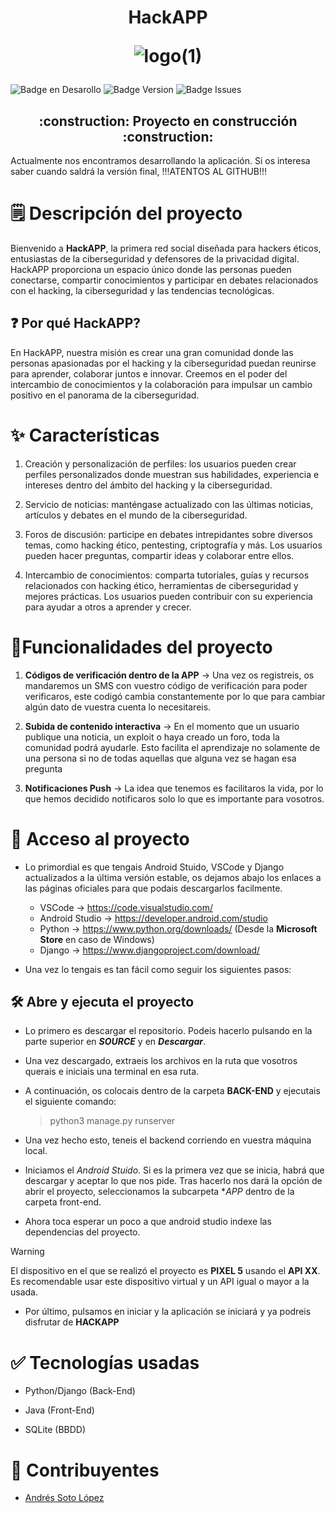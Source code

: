 <h1 align="center"> HackAPP 

![logo(1)](https://github.com/AndresSotoLopez/HackApp/assets/145338638/858283d1-2323-478e-83c7-07c537f278d8) </h1>

![Badge en Desarollo](https://img.shields.io/badge/STATUS-IN%20DEVELOPMENT-green) ![Badge Version](https://img.shields.io/badge/Version-0.1-blue) ![Badge Issues](https://img.shields.io/badge/Open_Issues-0-yellow)
<h2 align="center">
:construction: Proyecto en construcción :construction:
</h2>

Actualmente nos encontramos desarrollando la aplicación. Si os interesa saber cuando saldrá la versión final, !!!ATENTOS AL GITHUB!!!

# 🗒️ Descripción del proyecto

Bienvenido a **HackAPP**, la primera red social diseñada para hackers éticos, entusiastas de la ciberseguridad y defensores de la privacidad digital. HackAPP ​​proporciona un espacio único donde las personas pueden conectarse, compartir conocimientos y participar en debates relacionados con el hacking, la ciberseguridad y las tendencias tecnológicas.

## ❓ Por qué HackAPP?
En HackAPP, nuestra misión es crear una gran comunidad donde las personas apasionadas por el hacking y la ciberseguridad puedan reunirse para aprender, colaborar juntos e innovar. Creemos en el poder del intercambio de conocimientos y la colaboración para impulsar un cambio positivo en el panorama de la ciberseguridad.

# :sparkles: Características

1. Creación y personalización de perfiles: los usuarios pueden crear perfiles personalizados donde muestran sus habilidades, experiencia e intereses dentro del ámbito del hacking y la ciberseguridad.

2. Servicio de noticias: manténgase actualizado con las últimas noticias, artículos y debates en el mundo de la ciberseguridad.

3. Foros de discusión: participe en debates intrepidantes sobre diversos temas, como hacking ético, pentesting, criptografía y más. Los usuarios pueden hacer preguntas, compartir ideas y colaborar entre ellos.

4. Intercambio de conocimientos: comparta tutoriales, guías y recursos relacionados con hacking ético, herramientas de ciberseguridad y mejores prácticas. Los usuarios pueden contribuir con su experiencia para ayudar a otros a aprender y crecer.


# :hammer:Funcionalidades del proyecto

1. __Códigos de verificación dentro de la APP__ -> Una vez os registreis, os mandaremos un SMS con vuestro código de verificación para poder verificaros, este codigó cambia constantemente por lo que para cambiar algún dato de vuestra cuenta lo necesitareis.

2. __Subida de contenido interactiva__ -> En el momento que un usuario publique una noticia, un exploit o haya creado un foro, toda la comunidad podrá ayudarle. Esto facilita el aprendizaje no solamente de una persona si no de todas aquellas que alguna vez se hagan esa pregunta

3. __Notificaciones Push__ -> La idea que tenemos es facilitaros la vida, por lo que hemos decidido notificaros solo lo que es importante para vosotros.


# 📁 Acceso al proyecto

- Lo primordial es que tengais Android Stuido, VSCode y Django actualizados a la última versión estable, os dejamos abajo los enlaces a las páginas oficiales para que podais descargarlos facilmente.
  
  - VSCode -> https://code.visualstudio.com/
  - Android Studio -> https://developer.android.com/studio
  - Python ->  https://www.python.org/downloads/ (Desde la **Microsoft Store** en caso de Windows)
  - Django -> https://www.djangoproject.com/download/
  

- Una vez lo tengais es tan fácil como seguir los siguientes pasos:

## 🛠️ Abre y ejecuta el proyecto

- Lo primero es descargar el repositorio. Podeis hacerlo pulsando en la parte superior en _**SOURCE**_ y en _**Descargar**_.
- Una vez descargado, extraeis los archivos en la ruta que vosotros querais e iniciais una terminal en esa ruta.
- A continuación, os colocais dentro de la carpeta **BACK-END** y ejecutais el siguiente comando:

  > python3 manage.py runserver

- Una vez hecho esto, teneis el backend corriendo en vuestra máquina local.
- Iniciamos el _Android Stuido_. Si es la primera vez que se inicia, habrá que descargar y aceptar lo que nos pide. Tras hacerlo nos dará la opción de abrir el proyecto, seleccionamos la subcarpeta **APP* dentro de la carpeta front-end.
- Ahora toca esperar un poco a que android studio indexe las dependencias del proyecto.

> [!WARNING]
> El dispositivo en el que se realizó el proyecto es **PIXEL 5** usando el **API XX**. Es recomendable usar este dispositivo virtual y un API igual o mayor a la usada.

- Por último, pulsamos en iniciar y la aplicación se iniciará y ya podreis disfrutar de **HACKAPP**

# ✅ Tecnologías usadas

- Python/Django (Back-End)

- Java (Front-End)

- SQLite (BBDD)

# 👤 Contribuyentes

- [Andrés Soto López](https://github.com/AndresSotoLopez)

